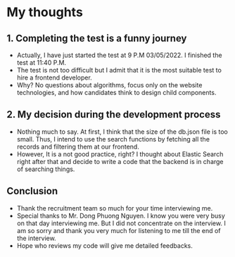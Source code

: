 # My thoughts

## 1. Completing the test is a funny journey

- Actually, I have just started the test at 9 P.M 03/05/2022. I finished the test at 11:40 P.M.
- The test is not too difficult but I admit that it is the most suitable test to hire a frontend developer.
- Why? No questions about algorithms, focus only on the website technologies, and how candidates think to design child components.

## 2. My decision during the development process
- Nothing much to say. At first, I think that the size of the db.json file is too small. Thus, I intend to use the search functions by fetching all the records and filtering them at our frontend.
- However, It is a not good practice, right? I thought about Elastic Search right after that and decide to write a code that the backend is in charge of searching things.

## Conclusion
- Thank the recruitment team so much for your time interviewing me.
- Special thanks to Mr. Dong Phuong Nguyen. I know you were very busy on that day interviewing me. But I did not concentrate on the interview. I am so sorry and thank you very much for listening to me till the end of the interview.
- Hope who reviews my code will give me detailed feedbacks.
